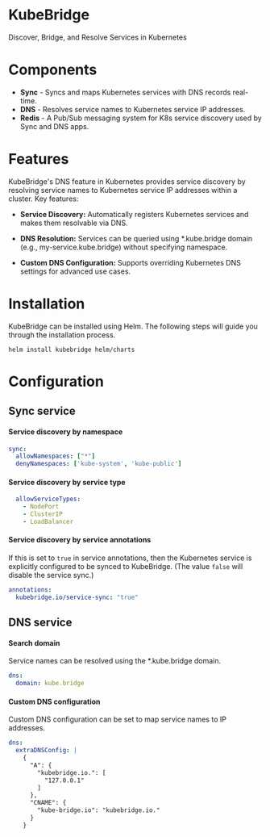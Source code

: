 # KubeBridge
Discover, Bridge, and Resolve Services in Kubernetes

# Components
* **Sync** - Syncs and maps Kubernetes services with DNS records real-time.
* **DNS** - Resolves service names to Kubernetes service IP addresses.
* **Redis** - A Pub/Sub messaging system for K8s service discovery used by Sync and DNS apps.

# Features
KubeBridge's DNS feature in Kubernetes provides service discovery by resolving service names to Kubernetes service IP addresses within a cluster. Key features:

* **Service Discovery:** Automatically registers Kubernetes services and makes them resolvable via DNS.

* **DNS Resolution:** Services can be queried using *.kube.bridge domain (e.g., my-service.kube.bridge) without specifying namespace.

* **Custom DNS Configuration:** Supports overriding Kubernetes DNS settings for advanced use cases.

# Installation
KubeBridge can be installed using Helm. The following steps will guide you through the installation process.
```shell
helm install kubebridge helm/charts
```

# Configuration
## Sync service
#### Service discovery by namespace
```yaml
sync:
  allowNamespaces: ["*"]
  denyNamespaces: ['kube-system', 'kube-public']
```

#### Service discovery by service type
```yaml
  allowServiceTypes:
    - NodePort
    - ClusterIP
    - LoadBalancer
```

#### Service discovery by service annotations
If this is set to `true` in service annotations, then the Kubernetes service is explicitly configured to be synced to KubeBridge. (The value `false` will disable the service sync.)
```yaml
annotations:
  kubebridge.io/service-sync: "true"
```

## DNS service
#### Search domain
Service names can be resolved using the *.kube.bridge domain.
```yaml
dns:
  domain: kube.bridge
```
#### Custom DNS configuration
Custom DNS configuration can be set to map service names to IP addresses.
```yaml 
dns:
  extraDNSConfig: |
    {
      "A": {
        "kubebridge.io.": [
          "127.0.0.1"
        ]
      },
      "CNAME": {
        "kube-bridge.io": "kubebridge.io."
      }
    }
```